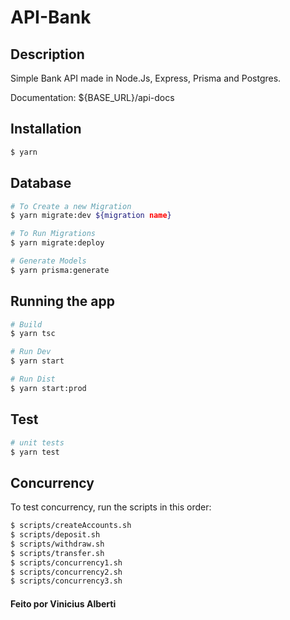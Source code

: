 # API-Bank

## Description

Simple Bank API made in Node.Js, Express, Prisma and Postgres.
<p>Documentation: ${BASE_URL}/api-docs</p>


## Installation

```bash
$ yarn
```

## Database

```bash
# To Create a new Migration
$ yarn migrate:dev ${migration name}

# To Run Migrations
$ yarn migrate:deploy

# Generate Models
$ yarn prisma:generate
```

## Running the app

```bash
# Build
$ yarn tsc

# Run Dev
$ yarn start

# Run Dist
$ yarn start:prod
```

## Test

```bash
# unit tests
$ yarn test
```

## Concurrency

To test concurrency, run the scripts in this order:

```bash
$ scripts/createAccounts.sh 
$ scripts/deposit.sh 
$ scripts/withdraw.sh 
$ scripts/transfer.sh 
$ scripts/concurrency1.sh 
$ scripts/concurrency2.sh 
$ scripts/concurrency3.sh 

```

####  Feito por <b>Vinicius Alberti</b> 